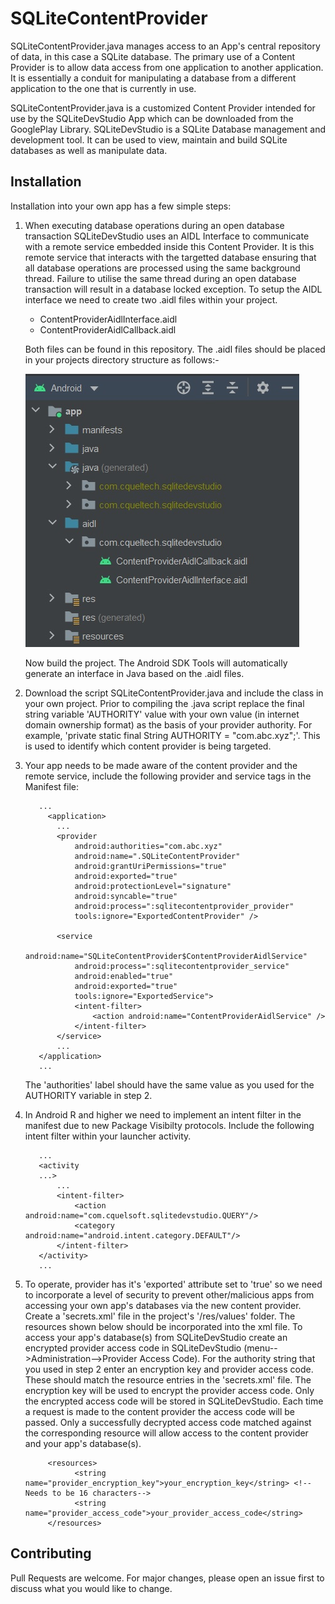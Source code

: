 # SQLiteContentProvider

SQLiteContentProvider.java manages access to an App's central repository of data, in this case a SQLite database. The primary use of a Content Provider is to allow data access from one application to another application. It is essentially a conduit for manipulating a database from a different application to the one that is currently in use.

SQLiteContentProvider.java is a customized Content Provider intended for use by the SQLiteDevStudio App which can be downloaded from the GooglePlay Library. SQLiteDevStudio is a SQLite Database management and development tool. It can be used to view, maintain and build SQLite databases as well as manipulate data.

## Installation

Installation into your own app has a few simple steps:

1. When executing database operations during an open database transaction SQLiteDevStudio uses an AIDL Interface to communicate with a remote service embedded inside this Content Provider. It is this remote service that interacts with the targetted database ensuring that all database operations are processed using the same background thread. Failure to utilise the same thread during an open database transaction will result in a database locked exception. To setup the AIDL interface we need to create two .aidl files within your project.

      - ContentProviderAidlInterface.aidl
      - ContentProviderAidlCallback.aidl
      
      Both files can be found in this repository.
      The .aidl files should be placed in your projects directory structure as follows:-

      ![This is an image](aidl_project_structure.jpg)
      
      Now build the project. The Android SDK Tools will automatically generate an interface in Java based on the .aidl files.

2. Download the script SQLiteContentProvider.java and include the class in your own project. Prior to compiling the .java script replace the final string variable 'AUTHORITY' value with your own value (in internet domain ownership format) as the basis of your provider authority. For example, 'private static final String AUTHORITY = "com.abc.xyz";'. This is used to identify which content provider is being targeted.

3. Your app needs to be made aware of the content provider and the remote service, include the following provider and service tags in the Manifest file:
      
          ...
            <application>
              ...
              <provider
                  android:authorities="com.abc.xyz"
                  android:name=".SQLiteContentProvider"
                  android:grantUriPermissions="true"
                  android:exported="true"
                  android:protectionLevel="signature"
                  android:syncable="true"
                  android:process=":sqlitecontentprovider_provider"
                  tools:ignore="ExportedContentProvider" />
                  
              <service
                  android:name="SQLiteContentProvider$ContentProviderAidlService"
                  android:process=":sqlitecontentprovider_service"
                  android:enabled="true"
                  android:exported="true"
                  tools:ignore="ExportedService">
                  <intent-filter>
                      <action android:name="ContentProviderAidlService" />
                  </intent-filter>
              </service>
              ...
          </application>
          ...

      The 'authorities' label should have the same value as you used for the AUTHORITY variable in step 2.
      
4. In Android R and higher we need to implement an intent filter in the manifest due to new Package Visibilty protocols. Include the following intent filter within your launcher activity.

          ...
          <activity
          ...>
              ...
              <intent-filter>
                  <action android:name="com.cquelsoft.sqlitedevstudio.QUERY"/>
                  <category android:name="android.intent.category.DEFAULT"/>
              </intent-filter>
          </activity>
          ...
          
5. To operate, provider has it's 'exported' attribute set to 'true' so we need to incorporate a level of security to prevent other/malicious apps from accessing your own app's databases via the new content provider. Create a 'secrets.xml' file in the project's '/res/values' folder. The resources shown below should be incorporated into the xml file. To access your app's database(s) from SQLiteDevStudio create an encrypted provider access code in SQLiteDevStudio (menu-->Administration-->Provider Access Code). For the authority string that you used in step 2 enter an encryption key and provider access code. These should match the resource entries in the 'secrets.xml' file. The encryption key will be used to encrypt the provider access code. Only the encrypted access code will be stored in SQLiteDevStudio. Each time a request is made to the content provider the access code will be passed. Only a successfully decrypted access code matched against the corresponding resource will allow access to the content provider and your app's database(s).

            <resources>
                  <string name="provider_encryption_key">your_encryption_key</string> <!--Needs to be 16 characters-->
                  <string name="provider_access_code">your_provider_access_code</string>
            </resources>

## Contributing

Pull Requests are welcome. For major changes, please open an issue first to discuss what you would like to change.
